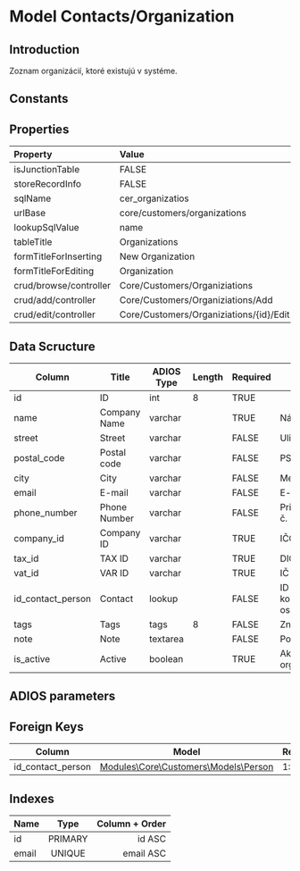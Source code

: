 # Model Contacts/Organization

## Introduction

Zoznam organizácií, ktoré existujú v systéme.

## Constants

## Properties

| Property               | Value                                   |
| :--------------------- | :-------------------------------------- |
| isJunctionTable        | FALSE                                   |
| storeRecordInfo        | FALSE                                   |
| sqlName                | cer_organizatios                        |
| urlBase                | core/customers/organizations            |
| lookupSqlValue         | name                                    |
| tableTitle             | Organizations                           |
| formTitleForInserting  | New Organization                        |
| formTitleForEditing    | Organization                            |
| crud/browse/controller | Core/Customers/Organiziations           |
| crud/add/controller    | Core/Customers/Organiziations/Add       |
| crud/edit/controller   | Core/Customers/Organiziations/{id}/Edit |

## Data Scructure

| Column            | Title        | ADIOS Type | Length | Required | Notes                |
| ----------------- | ------------ | ---------- | ------ | -------- | -------------------- |
| id                | ID           | int        | 8      | TRUE     |                      |
| name              | Company Name | varchar    |        | TRUE     | Názov                |
| street            | Street       | varchar    |        | FALSE    | Ulica                |
| postal_code       | Postal code  | varchar    |        | FALSE    | PSČ                  |
| city              | City         | varchar    |        | FALSE    | Mesto                |
| email             | E-mail       | varchar    |        | FALSE    | E-mail               |
| phone_number      | Phone Number | varchar    |        | FALSE    | Primárne tel. č.     |
| company_id        | Company ID   | varchar    |        | TRUE     | IČO                  |
| tax_id            | TAX ID       | varchar    |        | TRUE     | DIČ                  |
| vat_id            | VAR ID       | varchar    |        | TRUE     | IČ DPH               |
| id_contact_person | Contact      | lookup     |        | FALSE    | ID kontaktnej osoby  |
| tags              | Tags         | tags       | 8      | FALSE    | Značky               |
| note              | Note         | textarea   |        | FALSE    | Poznámky             |
| is_active         | Active       | boolean    |        | TRUE     | Aktívna organizácia? |

## ADIOS parameters

## Foreign Keys

| Column            | Model                                             | Relation | OnUpdate | OnDelete |
| ----------------- | ------------------------------------------------- | -------- | -------- | -------- |
| id_contact_person | [Modules\Core\Customers\Models\Person](Person.md) | 1:N      | Cascade  | Restrict |

## Indexes

| Name  |  Type   | Column + Order |
| :---- | :-----: | -------------: |
| id    | PRIMARY |         id ASC |
| email | UNIQUE  |      email ASC |
